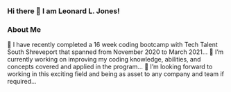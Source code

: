 ### Hi there 👋 I am Leonard L. Jones!

<!--
**LLJ3288/LLJ3288** is a ✨ _special_ ✨ repository because its `README.md` (this file) appears on your GitHub profile.

Here are some ideas to get you started:

- 🔭 I have recently completed a 16 week coding bootcamp with Tech Talent South Shreveport that spanned from November 2020 to March 2021... 
- 🌱 I’m currently working on improving my coding knowledge, abilities, and concepts covered and applied in the program...
- 👯 I’m looking forward to working in this exciting field and being as asset to any company and team if required...
- 📫 How to reach me: ...

- ⚡ Fun fact: ...
-->

### About Me
🔭 I have recently completed a 16 week coding bootcamp with Tech Talent South Shreveport that spanned from November 2020 to March 2021... 
🌱 I’m currently working on improving my coding knowledge, abilities, and concepts covered and applied in the program...
👯 I’m looking forward to working in this exciting field and being as asset to any company and team if required...
